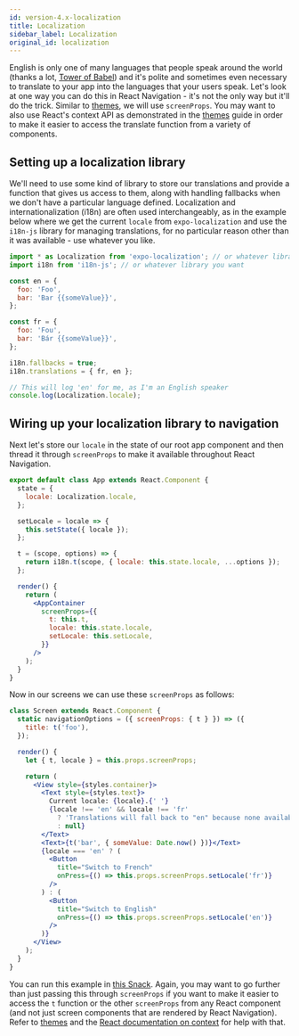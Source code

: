 ```yaml
---
id: version-4.x-localization
title: Localization
sidebar_label: Localization
original_id: localization
---
```


English is only one of many languages that people speak around the world (thanks a lot, [Tower of Babel](https://en.wikipedia.org/wiki/Tower_of_Babel)) and it's polite and sometimes even necessary to translate to your app into the languages that your users speak. Let's look at one way you can do this in React Navigation - it's not the only way but it'll do the trick. Similar to [themes](themes.html), we will use `screenProps`. You may want to also use React's context API as demonstrated in the [themes](themes.html) guide in order to make it easier to access the translate function from a variety of components.

## Setting up a localization library

We'll need to use some kind of library to store our translations and provide a function that gives us access to them, along with handling fallbacks when we don't have a particular language defined. Localization and internationalization (i18n) are often used interchangeably, as in the example below where we get the current `locale` from `expo-localization` and use the `i18n-js` library for managing translations, for no particular reason other than it was available - use whatever you like.

```jsx
import * as Localization from 'expo-localization'; // or whatever library you want
import i18n from 'i18n-js'; // or whatever library you want

const en = {
  foo: 'Foo',
  bar: 'Bar {{someValue}}',
};

const fr = {
  foo: 'Fou',
  bar: 'Bár {{someValue}}',
};

i18n.fallbacks = true;
i18n.translations = { fr, en };

// This will log 'en' for me, as I'm an English speaker
console.log(Localization.locale);
```

## Wiring up your localization library to navigation

Next let's store our `locale` in the state of our root app component and then thread it through `screenProps` to make it available throughout React Navigation.

```jsx
export default class App extends React.Component {
  state = {
    locale: Localization.locale,
  };

  setLocale = locale => {
    this.setState({ locale });
  };

  t = (scope, options) => {
    return i18n.t(scope, { locale: this.state.locale, ...options });
  };

  render() {
    return (
      <AppContainer
        screenProps={{
          t: this.t,
          locale: this.state.locale,
          setLocale: this.setLocale,
        }}
      />
    );
  }
}
```

Now in our screens we can use these `screenProps` as follows:

```jsx
class Screen extends React.Component {
  static navigationOptions = ({ screenProps: { t } }) => ({
    title: t('foo'),
  });

  render() {
    let { t, locale } = this.props.screenProps;

    return (
      <View style={styles.container}>
        <Text style={styles.text}>
          Current locale: {locale}.{' '}
          {locale !== 'en' && locale !== 'fr'
            ? 'Translations will fall back to "en" because none available'
            : null}
        </Text>
        <Text>{t('bar', { someValue: Date.now() })}</Text>
        {locale === 'en' ? (
          <Button
            title="Switch to French"
            onPress={() => this.props.screenProps.setLocale('fr')}
          />
        ) : (
          <Button
            title="Switch to English"
            onPress={() => this.props.screenProps.setLocale('en')}
          />
        )}
      </View>
    );
  }
}
```

You can run this example in [this Snack](https://snack.expo.io/@react-navigation/localization-example). Again, you may want to go further than just passing this through `screenProps` if you want to make it easier to access the `t` function or the other `screenProps` from any React component (and not just screen components that are rendered by React Navigation). Refer to [themes](themes.html) and the [React documentation on context](https://reactjs.org/docs/context.html) for help with that.
